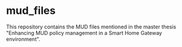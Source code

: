 # mud_files
This repository contains the MUD files mentioned in the master thesis "Enhancing MUD policy management in a Smart Home Gateway environment".

